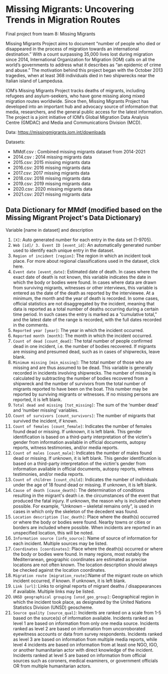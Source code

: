 # Missing Migrants: Uncovering Trends in Migration Routes
Final project from team 8: Missing Migrants

Missing Migrants Project aims to document “number of people who died or disappeared in the process of migration towards an international destination.” With a count surpassing 35,000 lives lost during migration since 2014, International Organization for Migration (IOM) calls on all the world’s governments to address what it describes as “an epidemic of crime and abuse.” The motivation behind this project began with the October 2013 tragedies, when at least 368 individuals died in two shipwrecks near the Italian island of Lampedusa. 

IOM’s Missing Migrants Project tracks deaths of migrants, including refugees and asylum-seekers, who have gone missing along mixed migration routes worldwide. Since then, Missing Migrants Project has developed into an important hub and advocacy source of information that media, researchers, and the general public access for the latest information. The project is a joint initiative of IOM’s Global Migration Data Analysis Centre (GMDAC) and Media and Communications Division (MCD). 

Data: https://missingmigrants.iom.int/downloads

Datasets:
- MMdf.csv : Combined missing migrants dataset from 2014-2021
- 2014.csv : 2014 missing migrants data
- 2015.csv: 2015 missing migrants data
- 2016.csv: 2016 missing migrants data
- 2017.csv: 2017 missing migrants data
- 2018.csv: 2018 missing migrants data
- 2019.csv: 2019 missing migrants data
- 2020.csv: 2020 missing migrants data
- 2021.csv: 2021 missing migrants data

## Data Dictionary for MMdf (modified based on the Missing Migrant Project's Data Dictionary)

Variable [name in dataset] and description 
1. `[X]`: Auto generated number for each entry in the data set (1-9705).
2. `Web [id]/ 3. Event ID [event_id]`: An automatically generated number used to identify each unique entry in the dataset.
4. `Region of incident [region]`: The region in which an incident took place. For more about regional classifications used in the dataset, click here.
5. `Event date [event_date]`: Estimated date of death. In cases where the exact date of death is not known, this variable indicates the date in which the body or bodies were found. In cases where data are drawn from surviving migrants, witnesses or other interviews, this variable is entered as the date of the death as reported by the interviewee.  At a minimum, the month and the year of death is recorded. In some cases, official statistics are not disaggregated by the incident, meaning that data is reported as a total number of deaths occurring during a certain time period. In such cases the entry is marked as a “cumulative total,” and the latest date of the range is recorded, with the full dates recorded in the comments.
6. `Reported year [year]`: The year in which the incident occurred.
7. `Reported month [month]`: The month in which the incident occurred.
8. `Count of dead [count_dead]`: The total number of people confirmed dead in one incident, i.e. the number of bodies recovered.  If migrants are missing and presumed dead, such as in cases of shipwrecks, leave blank.
9. `Minimum missing [min_missing]`: The total number of those who are missing and are thus assumed to be dead.  This variable is generally recorded in incidents involving shipwrecks.  The number of missing is calculated by subtracting the number of bodies recovered from a shipwreck and the number of survivors from the total number of migrants reported to have been on the boat.  This number may be reported by surviving migrants or witnesses.  If no missing persons are reported, it is left blank.
10. `Total dead and missing [tot_missing]`: The sum of the ‘number dead’ and ‘number missing’ variables.
11. `Count of survivors [count_survivors]`: The number of migrants that survived the incident, if known. 
12. `Count of females [count_female]`: Indicates the number of females found dead or missing. If unknown, it is left blank. This gender identification is based on a third-party interpretation of the victim's gender from information available in official documents, autopsy reports, witness testimonies, and/or media reports.
13. `Count of males [count_male]`: Indicates the number of males found dead or missing. If unknown, it is left blank. This gender identification is based on a third-party interpretation of the victim's gender from information available in official documents, autopsy reports, witness testimonies, and/or media reports.
14. `Count of children [count_child]`: Indicates the number of individuals under the age of 18 found dead or missing. If unknown, it is left blank.
15. `Cause of death [cause_death]`: The determination of conditions resulting in the migrant's death i.e. the circumstances of the event that produced the fatal injury. If unknown, the reason why is included where possible.  For example, “Unknown – skeletal remains only”, is used in cases in which only the skeleton of the decedent was found.
16. `Location description [loc_death]`: Place where the death(s) occurred or where the body or bodies were found. Nearby towns or cities or borders are included where possible. When incidents are reported in an unspecified location, this will be noted.
17. `Information source [info_source]`: Name of source of information for each incident. Multiple sources may be listed.
18. `Coordinates [coordinates]`: Place where the death(s) occurred or where the body or bodies were found. In many regions, most notably the Mediterranean, geographic coordinates are estimated as precise locations are not often known. The location description should always be checked against the location coordinates.
19. `Migration route [migration_route]`:Name of the migrant route on which incident occurred, if known. If unknown, it is left blank.
20. `Link [url]`: Links to original reports of migrant deaths / disappearances if available. Multiple links may be listed.
21. `UNSD geographical grouping [unsd_geo_group]`: Geographical region in which the incident took place, as designated by the United Nations Statistics Division (UNSD) geoscheme. 
22. `Source quality [source_qual]`: Incidents are ranked on a scale from 1-5 based on the source(s) of information available. Incidents ranked as level 1 are based on information from only one media source. Incidents ranked as level 2 are based on information from uncorroborated eyewitness accounts or data from survey respondents. Incidents ranked as level 3 are based on information from multiple media reports, while level 4 incidents are based on information from at least one NGO, IGO, or another humanitarian actor with direct knowledge of the incident. Incidents ranked at level 5 are based on information from official sources such as coroners, medical examiners, or government officials OR from multiple humanitarian actors.


